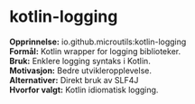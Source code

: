 # kotlin-logging

**Opprinnelse:** io.github.microutils:kotlin-logging  
**Formål:** Kotlin wrapper for logging biblioteker.  
**Bruk:** Enklere logging syntaks i Kotlin.  
**Motivasjon:** Bedre utvikleropplevelse.  
**Alternativer:** Direkt bruk av SLF4J  
**Hvorfor valgt:** Kotlin idiomatisk logging.